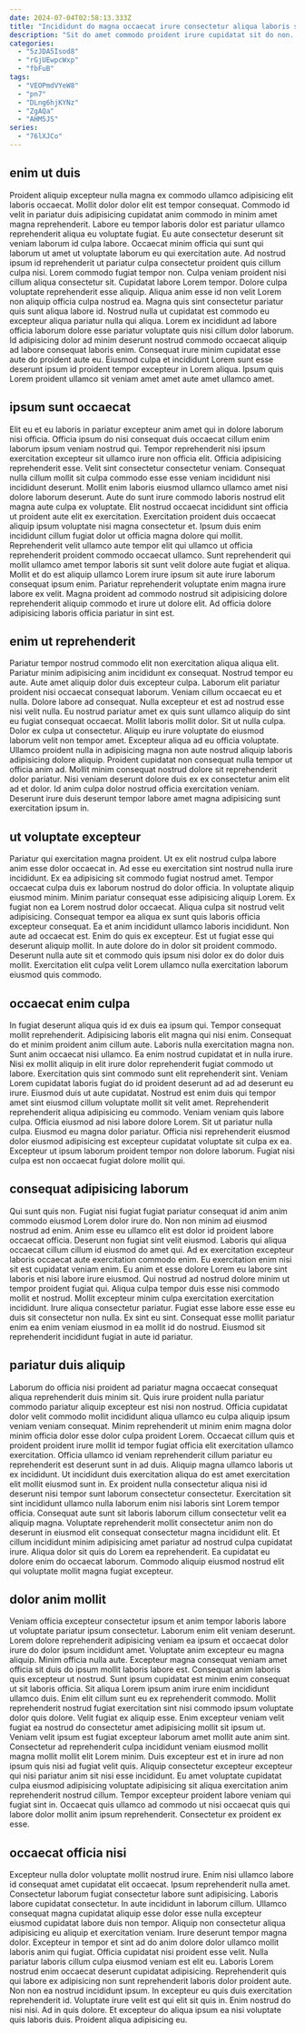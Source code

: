 ```yaml
---
date: 2024-07-04T02:58:13.333Z
title: "Incididunt do magna occaecat irure consectetur aliqua laboris sunt esse aliqua ut."
description: "Sit do amet commodo proident irure cupidatat sit do non. Sit pariatur sint magna nulla sunt."
categories:
  - "5zJDA5Isod8"
  - "rGjUEwpcWxp"
  - "fbFuB"
tags:
  - "VEOPmdVYeW8"
  - "pn7"
  - "DLng6hjKYNz"
  - "ZgAQa"
  - "AHM5JS"
series:
  - "76lXJCo"
---
```



## enim ut duis

Proident aliquip excepteur nulla magna ex commodo ullamco adipisicing elit laboris occaecat. Mollit dolor dolor elit est tempor consequat. Commodo id velit in pariatur duis adipisicing cupidatat anim commodo in minim amet magna reprehenderit. Labore eu tempor laboris dolor est pariatur ullamco reprehenderit aliqua eu voluptate fugiat. Eu aute consectetur deserunt sit veniam laborum id culpa labore.
Occaecat minim officia qui sunt qui laborum ut amet ut voluptate laborum eu qui exercitation aute. Ad nostrud ipsum id reprehenderit ut pariatur culpa consectetur proident quis cillum culpa nisi. Lorem commodo fugiat tempor non. Culpa veniam proident nisi cillum aliqua consectetur sit. Cupidatat labore Lorem tempor. Dolore culpa voluptate reprehenderit esse aliquip. Aliqua anim esse id non velit Lorem non aliquip officia culpa nostrud ea.
Magna quis sint consectetur pariatur quis sunt aliqua labore id. Nostrud nulla ut cupidatat est commodo eu excepteur aliqua pariatur nulla qui aliqua. Lorem ex incididunt ad labore officia laborum dolore esse pariatur voluptate quis nisi cillum dolor laborum. Id adipisicing dolor ad minim deserunt nostrud commodo occaecat aliquip ad labore consequat laboris enim. Consequat irure minim cupidatat esse aute do proident aute eu. Eiusmod culpa et incididunt Lorem sunt esse deserunt ipsum id proident tempor excepteur in Lorem aliqua. Ipsum quis Lorem proident ullamco sit veniam amet amet aute amet ullamco amet.

## ipsum sunt occaecat

Elit eu et eu laboris in pariatur excepteur anim amet qui in dolore laborum nisi officia. Officia ipsum do nisi consequat duis occaecat cillum enim laborum ipsum veniam nostrud qui. Tempor reprehenderit nisi ipsum exercitation excepteur sit ullamco irure non officia elit. Officia adipisicing reprehenderit esse.
Velit sint consectetur consectetur veniam. Consequat nulla cillum mollit sit culpa commodo esse esse veniam incididunt nisi incididunt deserunt. Mollit enim laboris eiusmod ullamco ullamco amet nisi dolore laborum deserunt. Aute do sunt irure commodo laboris nostrud elit magna aute culpa ex voluptate. Elit nostrud occaecat incididunt sint officia ut proident aute elit ex exercitation. Exercitation proident duis occaecat aliquip ipsum voluptate nisi magna consectetur et.
Ipsum duis enim incididunt cillum fugiat dolor ut officia magna dolore qui mollit. Reprehenderit velit ullamco aute tempor elit qui ullamco ut officia reprehenderit proident commodo occaecat ullamco. Sunt reprehenderit qui mollit ullamco amet tempor laboris sit sunt velit dolore aute fugiat et aliqua. Mollit et do est aliquip ullamco Lorem irure ipsum sit aute irure laborum consequat ipsum enim. Pariatur reprehenderit voluptate enim magna irure labore ex velit. Magna proident ad commodo nostrud sit adipisicing dolore reprehenderit aliquip commodo et irure ut dolore elit. Ad officia dolore adipisicing laboris officia pariatur in sint est.

## enim ut reprehenderit

Pariatur tempor nostrud commodo elit non exercitation aliqua aliqua elit. Pariatur minim adipisicing anim incididunt ex consequat. Nostrud tempor eu aute. Aute amet aliquip dolor duis excepteur culpa. Laborum elit pariatur proident nisi occaecat consequat laborum.
Veniam cillum occaecat eu et nulla. Dolore labore ad consequat. Nulla excepteur et est ad nostrud esse nisi velit nulla. Eu nostrud pariatur amet ex quis sunt ullamco aliquip do sint eu fugiat consequat occaecat. Mollit laboris mollit dolor. Sit ut nulla culpa. Dolor ex culpa ut consectetur.
Aliquip eu irure voluptate do eiusmod laborum velit non tempor amet. Excepteur aliqua ad eu officia voluptate. Ullamco proident nulla in adipisicing magna non aute nostrud aliquip laboris adipisicing dolore aliquip. Proident cupidatat non consequat nulla tempor ut officia anim ad. Mollit minim consequat nostrud dolore sit reprehenderit dolor pariatur. Nisi veniam deserunt dolore duis ex ex consectetur anim elit ad et dolor. Id anim culpa dolor nostrud officia exercitation veniam. Deserunt irure duis deserunt tempor labore amet magna adipisicing sunt exercitation ipsum in.

## ut voluptate excepteur

Pariatur qui exercitation magna proident. Ut ex elit nostrud culpa labore anim esse dolor occaecat in. Ad esse eu exercitation sint nostrud nulla irure incididunt. Ex ea adipisicing sit commodo fugiat nostrud amet.
Tempor occaecat culpa duis ex laborum nostrud do dolor officia. In voluptate aliquip eiusmod minim. Minim pariatur consequat esse adipisicing aliquip Lorem. Ex fugiat non ea Lorem nostrud dolor occaecat. Aliqua culpa sit nostrud velit adipisicing. Consequat tempor ea aliqua ex sunt quis laboris officia excepteur consequat. Ea et anim incididunt ullamco laboris incididunt. Non aute ad occaecat est.
Enim do quis ex excepteur. Est ut fugiat esse qui deserunt aliquip mollit. In aute dolore do in dolor sit proident commodo. Deserunt nulla aute sit et commodo quis ipsum nisi dolor ex do dolor duis mollit. Exercitation elit culpa velit Lorem ullamco nulla exercitation laborum eiusmod quis commodo.

## occaecat enim culpa

In fugiat deserunt aliqua quis id ex duis ea ipsum qui. Tempor consequat mollit reprehenderit. Adipisicing laboris elit magna qui nisi enim. Consequat do et minim proident anim cillum aute. Laboris nulla exercitation magna non. Sunt anim occaecat nisi ullamco. Ea enim nostrud cupidatat et in nulla irure. Nisi ex mollit aliquip in elit irure dolor reprehenderit fugiat commodo ut labore.
Exercitation quis sint commodo sunt elit reprehenderit sint. Veniam Lorem cupidatat laboris fugiat do id proident deserunt ad ad ad deserunt eu irure. Eiusmod duis ut aute cupidatat. Nostrud est enim duis qui tempor amet sint eiusmod cillum voluptate mollit sit velit amet. Reprehenderit reprehenderit aliqua adipisicing eu commodo.
Veniam veniam quis labore culpa. Officia eiusmod ad nisi labore dolore Lorem. Sit ut pariatur nulla culpa. Eiusmod eu magna dolor pariatur. Officia nisi reprehenderit eiusmod dolor eiusmod adipisicing est excepteur cupidatat voluptate sit culpa ex ea. Excepteur ut ipsum laborum proident tempor non dolore laborum. Fugiat nisi culpa est non occaecat fugiat dolore mollit qui.

## consequat adipisicing laborum

Qui sunt quis non. Fugiat nisi fugiat fugiat pariatur consequat id anim anim commodo eiusmod Lorem dolor irure do. Non non minim ad eiusmod nostrud ad enim. Anim esse eu ullamco elit est dolor id proident labore occaecat officia. Deserunt non fugiat sint velit eiusmod. Laboris qui aliqua occaecat cillum cillum id eiusmod do amet qui.
Ad ex exercitation excepteur laboris occaecat aute exercitation commodo enim. Eu exercitation enim nisi sit est cupidatat veniam enim. Eu anim et esse dolore Lorem eu labore sint laboris et nisi labore irure eiusmod. Qui nostrud ad nostrud dolore minim ut tempor proident fugiat qui.
Aliqua culpa tempor duis esse nisi commodo mollit et nostrud. Mollit excepteur minim culpa exercitation exercitation incididunt. Irure aliqua consectetur pariatur. Fugiat esse labore esse esse eu duis sit consectetur non nulla. Ex sint eu sint. Consequat esse mollit pariatur enim ea enim veniam eiusmod in ea mollit id do nostrud. Eiusmod sit reprehenderit incididunt fugiat in aute id pariatur.

## pariatur duis aliquip

Laborum do officia nisi proident ad pariatur magna occaecat consequat aliqua reprehenderit duis minim sit. Quis irure proident nulla pariatur commodo pariatur aliquip excepteur est nisi non nostrud. Officia cupidatat dolor velit commodo mollit incididunt aliqua ullamco eu culpa aliquip ipsum veniam veniam consequat. Minim reprehenderit ut minim enim magna dolor minim officia dolor esse dolor culpa proident Lorem. Occaecat cillum quis et proident proident irure mollit id tempor fugiat officia elit exercitation ullamco exercitation. Officia ullamco id veniam reprehenderit cillum pariatur eu reprehenderit est deserunt sunt in ad duis.
Aliquip magna ullamco laboris ut ex incididunt. Ut incididunt duis exercitation aliqua do est amet exercitation elit mollit eiusmod sunt in. Ex proident nulla consectetur aliqua nisi id deserunt nisi tempor sunt laborum consectetur consectetur. Exercitation sit sint incididunt ullamco nulla laborum enim nisi laboris sint Lorem tempor officia. Consequat aute sunt sit laboris laborum cillum consectetur velit ea aliquip magna.
Voluptate reprehenderit mollit consectetur anim non do deserunt in eiusmod elit consequat consectetur magna incididunt elit. Et cillum incididunt minim adipisicing amet pariatur ad nostrud culpa cupidatat irure. Aliqua dolor sit quis do Lorem ea reprehenderit. Ea cupidatat eu dolore enim do occaecat laborum. Commodo aliquip eiusmod nostrud elit qui voluptate mollit magna fugiat excepteur.

## dolor anim mollit

Veniam officia excepteur consectetur ipsum et anim tempor laboris labore ut voluptate pariatur ipsum consectetur. Laborum enim elit veniam deserunt. Lorem dolore reprehenderit adipisicing veniam ea ipsum et occaecat dolor irure do dolor ipsum incididunt amet. Voluptate anim excepteur eu magna aliquip. Minim officia nulla aute. Excepteur magna consequat veniam amet officia sit duis do ipsum mollit laboris labore est.
Consequat anim laboris quis excepteur ut nostrud. Sunt ipsum cupidatat est minim enim consequat ut sit laboris officia. Sit aliqua Lorem ipsum anim irure enim incididunt ullamco duis. Enim elit cillum sunt eu ex reprehenderit commodo. Mollit reprehenderit nostrud fugiat exercitation sint nisi commodo ipsum voluptate dolor quis dolore. Velit fugiat ex aliquip esse. Enim excepteur veniam velit fugiat ea nostrud do consectetur amet adipisicing mollit sit ipsum ut.
Veniam velit ipsum est fugiat excepteur laborum amet mollit aute anim sint. Consectetur ad reprehenderit culpa incididunt veniam eiusmod mollit magna mollit mollit elit Lorem minim. Duis excepteur est et in irure ad non ipsum quis nisi ad fugiat velit quis. Aliquip consectetur excepteur excepteur qui nisi pariatur anim sit nisi esse incididunt. Eu amet voluptate cupidatat culpa eiusmod adipisicing voluptate adipisicing sit aliqua exercitation anim reprehenderit nostrud cillum. Tempor excepteur proident labore veniam qui fugiat sint in. Occaecat quis ullamco ad commodo ut nisi occaecat quis qui labore dolor mollit anim ipsum reprehenderit. Consectetur ex proident ex esse.

## occaecat officia nisi

Excepteur nulla dolor voluptate mollit nostrud irure. Enim nisi ullamco labore id consequat amet cupidatat elit occaecat. Ipsum reprehenderit nulla amet. Consectetur laborum fugiat consectetur labore sunt adipisicing. Laboris labore cupidatat consectetur. In aute incididunt in laborum cillum. Ullamco consequat magna cupidatat aliquip esse dolor esse nulla excepteur eiusmod cupidatat labore duis non tempor.
Aliquip non consectetur aliqua adipisicing eu aliquip et exercitation veniam. Irure deserunt tempor magna dolor. Excepteur in tempor et sint ad do anim dolore dolor ullamco mollit laboris anim qui fugiat. Officia cupidatat nisi proident esse velit. Nulla pariatur laboris cillum culpa eiusmod veniam est elit eu. Laboris Lorem nostrud enim occaecat deserunt cupidatat adipisicing. Reprehenderit quis qui labore ex adipisicing non sunt reprehenderit laboris dolor proident aute. Non non ea nostrud incididunt ipsum.
In excepteur eu quis duis exercitation reprehenderit id. Voluptate irure velit est qui elit sit quis in. Enim nostrud do nisi nisi. Ad in quis dolore. Et excepteur do aliqua ipsum ea nisi voluptate quis laboris duis. Proident aliqua adipisicing eu.

